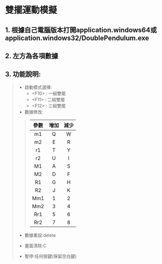 # 雙擺運動模擬
## 1. 根據自己電腦版本打開application.windows64或application.windows32/DoublePendulum.exe
## 2. 左方為各項數據
## 3. 功能說明:
>   - 啟動模式選擇:
>     - \<F10> : 一組雙擺
>     - \<F11> : 二組雙擺
>     - \<F12> : 三組雙擺
>   - 數據修改:
> 
> > 參數 | 增加  | 減少
> > |:-:|:-:|:-:|
> > m1 |  Q   |   W
> > m2 |  E   |   R
> > r1 |  T   |   Y
> > r2 |  U   |   I
> > M1 |  A   |   S
> > M2 |  D   |   F
> > R1 |  G   |   H
> > R2 |  J   |   K
> > Mm1|  1   |   2
> > Mm2|  3   |   4
> > Rr1|  5   |   6
> > Rr2|  7   |   8
> 
> - 數據重設:delete
> 
> - 畫面清除:C
> 
> - 暫停:任何按鍵(保留空白鍵)